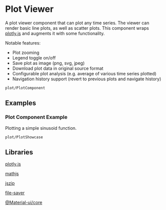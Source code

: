 # Plot Viewer

A plot viewer component that can plot any time series. The viewer can render basic line plots, as well as scatter plots. This component wraps [plotly.js](https://www.npmjs.com/package/plotly.js) and augments it with some functionality. 

Notable features:
* Plot zooming
* Legend toggle on/off
* Save plot as image (png, svg, jpeg)
* Download plot data in original source format
* Configurable plot analysis (e.g. average of various time series plotted) 
* Navigation history support (revert to previous plots and navigate history)

```element
plot/PlotComponent
```

## Examples

### Plot Component Example

Plotting a simple sinusoid function.

```
plot/PlotShowcase
```

## Libraries

[plotly.js](https://www.npmjs.com/package/plotly.js)

[mathjs](https://www.npmjs.com/package/mathjs)

[jszip](https://www.npmjs.com/package/jszip)

[file-saver](https://www.npmjs.com/package/file-saver)

[@Material-ui/core](https://www.npmjs.com/package/@material-ui/core)
